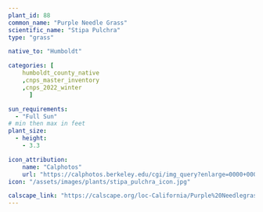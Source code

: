 ```yaml
---
plant_id: 88
common_name: "Purple Needle Grass"
scientific_name: "Stipa Pulchra"
type: "grass"

native_to: "Humboldt"

categories: [
    humboldt_county_native
    ,cnps_master_inventory
    ,cnps_2022_winter
      ]

sun_requirements:
  - "Full Sun"
# min then max in feet
plant_size:
  - height: 
    - 3.3

icon_attribution: 
    name: "Calphotos"
    url: "https://calphotos.berkeley.edu/cgi/img_query?enlarge=0000+0000+0506+0008" 
icon: "/assets/images/plants/stipa_pulchra_icon.jpg"

calscape_link: "https://calscape.org/loc-California/Purple%20Needlegrass%20(Stipa%20pulchra)"
---
```



